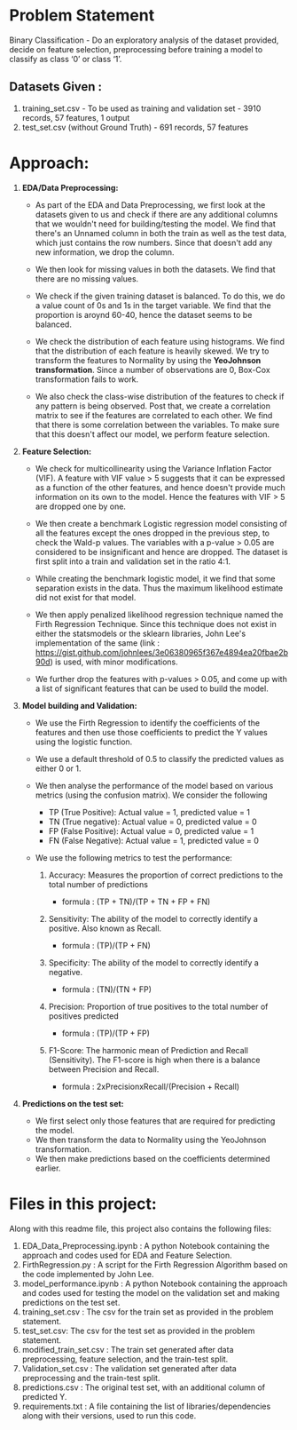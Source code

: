 # Problem Statement
Binary Classification - Do an exploratory analysis of the dataset provided, decide on feature selection, preprocessing before training a model to classify as class ‘0’ or class ‘1’.

## Datasets Given : 
1.	training_set.csv - To be used as training and validation set - 3910 records, 57 features, 1 output
2.	test_set.csv (without Ground Truth) - 691 records, 57 features


# Approach: 

1. **EDA/Data Preprocessing:**

    * As part of the EDA and Data Preprocessing, we first look at the datasets given to us and check if there are any additional columns that we wouldn't need for building/testing the model. We find that there's an Unnamed column in both the train as well as the test data, which just contains the row numbers. Since that doesn't add any new information, we drop the column.
    
    * We then look for missing values in both the datasets. We find that there are no missing values.
    
    * We check if the given training dataset is balanced. To do this, we do a value count of 0s and 1s in the target variable. We find that the proportion is aroynd 60-40, hence the dataset seems to be balanced.
    
    * We check the distribution of each feature using histograms. We find that the distribution of each feature is heavily skewed. We try to transform the features to Normality by using the **YeoJohnson transformation**. Since a number of observations are 0, Box-Cox transformation fails to work.
    
    * We also check the class-wise distribution of the features to check if any pattern is being observed. Post that, we create a correlation matrix to see if the features are correlated to each other. We find that there is some correlation between the variables. To make sure that this doesn't affect our model, we perform feature selection.
    
    
2. **Feature Selection:**
    
    * We check for multicollinearity using the Variance Inflation Factor (VIF). A feature with VIF value > 5 suggests that it can be expressed as a function of the other features, and hence doesn't provide much information on its own to the model. Hence the features with VIF > 5 are dropped one by one. 
    
    * We then create a benchmark Logistic regression model consisting of all the features except the ones dropped in the previous step, to check the Wald-p values. The variables with a p-value > 0.05 are considered to be insignificant and hence are dropped. The dataset is first split into a train and validation set in the ratio 4:1.
    
    * While creating the benchmark logistic model, it we find that some separation exists in the data. Thus the maximum likelihood estimate did not exist for that model. 
    
    * We then apply penalized likelihood regression technique named the Firth Regression Technique. Since this technique does not exist in either the statsmodels or the sklearn libraries, John Lee's implementation of the same (link : https://gist.github.com/johnlees/3e06380965f367e4894ea20fbae2b90d) is used, with minor modifications.
    
    * We further drop the features with p-values > 0.05, and come up with a list of significant features that can be used to build the model.
    
    
3. **Model building and Validation:**
    
    * We use the Firth Regression to identify the coefficients of the features and then use those coefficients to predict the Y values using the logistic function. 
    
    * We use a default threshold of 0.5 to classify the predicted values as either 0 or 1.
    
    * We then analyse the performance of the model based on various metrics (using the confusion matrix). We consider the following 
         
        * TP (True Positive): Actual value = 1, predicted value = 1
        * TN (True negative): Actual value = 0, predicted value = 0
        * FP (False Positive): Actual value = 0, predicted value = 1
        * FN (False Negative): Actual value = 1, predicted value = 0
        
   * We use the following metrics to test the performance:
        1. Accuracy: Measures the proportion of correct predictions to the total number of predictions
        
           * formula : (TP + TN)/(TP + TN + FP + FN)
        2. Sensitivity: The ability of the model to correctly identify a positive. Also known as Recall.
           * formula : (TP)/(TP + FN)
        3. Specificity: The ability of the model to correctly identify a negative.
           * formula : (TN)/(TN + FP)
        4. Precision: Proportion of true positives to the total number of positives predicted
           * formula : (TP)/(TP + FP)
        5. F1-Score: The harmonic mean of Prediction and Recall (Sensitivity). The F1-score is high when there is a balance between Precision and Recall.
           * formula : 2xPrecisionxRecall/(Precision + Recall)


4. **Predictions on the test set:**

    * We first select only those features that are required for predicting the model.
    * We then transform the data to Normality using the YeoJohnson transformation. 
    * We then make predictions based on the coefficients determined earlier.

# Files in this project:
 Along with this readme file, this project also contains the following files:
 1. EDA_Data_Preprocessing.ipynb : A python Notebook containing the approach and codes used for EDA and Feature Selection.
 2. FirthRegression.py : A script for the Firth Regression Algorithm based on the code implemented by John Lee.
 3. model_performance.ipynb : A python Notebook containing the approach and codes used for testing the model on the validation set and making predictions on the test set.
 4. training_set.csv : The csv for the train set as provided in the problem statement.
 5. test_set.csv: The csv for the test set as provided in the problem statement.
 6. modified_train_set.csv : The train set generated after data preprocessing, feature selection, and the train-test split.
 7. Validation_set.csv : The validation set generated after data preprocessing and the train-test split.
 8. predictions.csv : The original test set, with an additional column of predicted Y.
 9. requirements.txt : A file containing the list of libraries/dependencies along with their versions, used to run this code.
